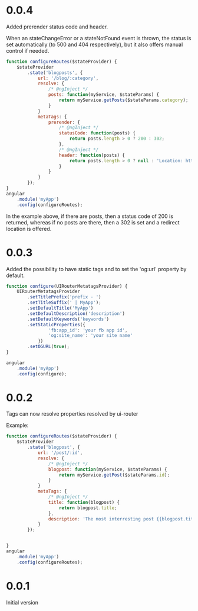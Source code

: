 # 0.0.4
Added prerender status code and header.

When an stateChangeError or a stateNotFound event is thrown, the status is set automatically (to 500 and 404 respectively), but it also offers manual control if needed.

```javascript
function configureRoutes($stateProvider) {
    $stateProvider
        .state('blogposts', {
            url: '/blog/:category',
            resolve: {
                /* @ngInject */
                posts: function(myService, $stateParams) {
                    return myService.getPosts($stateParams.category);
                }
            }
            metaTags: {
                prerender: {
                    /* @ngInject */
                    statusCode: function(posts) {
                        return posts.length > 0 ? 200 : 302;
                    },
                    /* @ngInject */
                    header: function(posts) {
                        return posts.length > 0 ? null : 'Location: http://example.com/posts';
                    }
                }
            }
        });
}
angular
    .module('myApp')
    .config(configureRoutes);
```

In the example above, if there are posts, then a status code of 200 is returned, whereas if no posts are there, then a 302 is set and a redirect location is offered.


# 0.0.3
Added the possibility to have static tags and to set the 'og:url' property by default.

```javascript
function configure(UIRouterMetatagsProvider) {
    UIRouterMetatagsProvider
        .setTitlePrefix('prefix - ')
        .setTitleSuffix(' | MyApp');
        .setDefaultTitle('MyApp')
        .setDefaultDescription('description')
        .setDefaultKeywords('keywords')
        .setStaticProperties({
                'fb:app_id': 'your fb app id',
                'og:site_name': 'your site name'
            })
        .setOGURL(true);
}

angular
    .module('myApp')
    .config(configure);
```

# 0.0.2
Tags can now resolve properties resolved by ui-router

Example:

```javascript
function configureRoutes($stateProvider) {
    $stateProvider
        .state('blogpost', {
            url: '/post/:id',
            resolve: {
                /* @ngInject */
                blogpost: function(myService, $stateParams) {
                    return myService.getPost($stateParams.id);
                }
            }
            metaTags: {
                /* @ngInject */
                title: function(blogpost) {
                    return blogpost.title;
                },
                description: 'The most interresting post {{blogpost.title}}'
            }
        });


}
angular
    .module('myApp')
    .config(configureRoutes);
```

# 0.0.1
Initial version